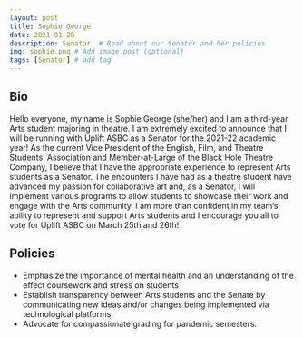 ```yaml
---
layout: post
title: Sophie George
date: 2021-01-28
description: Senator. # Read about our Senator and her policies
img: sophie.png # Add image post (optional)
tags: [Senator] # add tag
---
```

## Bio
Hello everyone, my name is Sophie George (she/her) and I am a third-year Arts student majoring in theatre. I am extremely excited to announce that I will be running with Uplift ASBC as a Senator for the 2021-22 academic year! As the current Vice President of the English, Film, and Theatre Students’ Association and Member-at-Large of the Black Hole Theatre Company, I believe that I have the appropriate experience to represent Arts students as a Senator. The encounters I have had as a theatre student have advanced my passion for collaborative art and, as a Senator, I will implement various programs to allow students to showcase their work and engage with the Arts community. I am more than confident in my team’s ability to represent and support Arts students and I encourage you all to vote for Uplift ASBC on March 25th and 26th! 

## Policies

- Emphasize the importance of mental health and an understanding of the effect coursework and stress on students
- Establish transparency between Arts students and the Senate by communicating new ideas and/or changes being implemented via technological platforms.
- Advocate for compassionate grading for pandemic semesters.  




